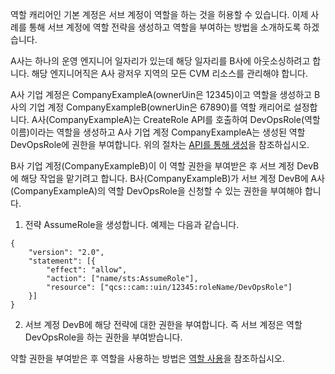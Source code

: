 역할 캐리어인 기본 계정은 서브 계정이 역할을 하는 것을 허용할 수 있습니다. 이제 사례를 통해 서브 계정에 역할 전략을 생성하고 역할을 부여하는 방법을 소개하도록 하겠습니다.

A사는 하나의 운영 엔지니어 일자리가 있는데 해당 일자리를 B사에 아웃소싱하려고 합니다. 해당 엔지니어직은 A사 광저우 지역의 모든 CVM 리소스를 관리해야 합니다.

A사 기업 계정은 CompanyExampleA(ownerUin은 12345)이고 역할을 생성하고 B사의 기업 계정 CompanyExampleB(ownerUin은 67890)를 역할 캐리어로 설정합니다. A사(CompanyExampleA)는 CreateRole API를 호출하여 DevOpsRole(역할 이름)이라는 역할을 생성하고 A사 기업 계정 CompanyExampleA는 생성된 역할 DevOpsRole에 권한을 부여합니다. 위의 절차는 [API를 통해 생성](https://intl.cloud.tencent.com/document/product/598/19381#.E9.80.9A.E8.BF.87-api-.E5.88.9B.E5.BB.BA)을 참조하십시오.

B사 기업 계정(CompanyExampleB)이 이 역할 권한을 부여받은 후 서브 계정 DevB에 해당 작업을 맡기려고 합니다. B사(CompanyExampleB)가 서브 계정 DevB에 A사(CompanyExampleA)의 역할 DevOpsRole을 신청할 수 있는 권한을 부여해야 합니다.

1. 전략 AssumeRole을 생성합니다. 예제는 다음과 같습니다.
```
{
	"version": "2.0",
	"statement": [{
		"effect": "allow",
		"action": ["name/sts:AssumeRole"],
		"resource": ["qcs::cam::uin/12345:roleName/DevOpsRole"]
	}]
}
```
2. 서브 계정 DevB에 해당 전략에 대한 권한을 부여합니다. 즉 서브 계정은 역할 DevOpsRole을 하는 권한을 부여받습니다.

약할 권한을 부여받은 후 역할을 사용하는 방법은 [역할 사용](https://intl.cloud.tencent.com/document/product/598/19419)을 참조하십시오.
